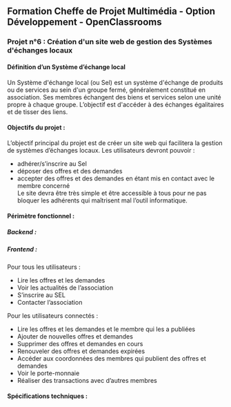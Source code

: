 ## Formation Cheffe de Projet Multimédia - Option Développement - OpenClassrooms
### Projet n°6 : Création d'un site web de gestion des Systèmes d'échanges locaux

#### Définition d’un Système d’échange local  
Un Système d'échange local (ou Sel) est un système d'échange de produits ou de services au sein d'un groupe fermé, généralement constitué en association. Ses membres échangent des biens et services selon une unité propre à chaque groupe. L’objectif est d'accéder à des échanges égalitaires et de tisser des liens. 

#### Objectifs du projet :  
L’objectif principal du projet est de créer un site web qui facilitera la gestion de systèmes d’échanges locaux. Les utilisateurs devront pouvoir :  
* adhérer/s’inscrire au Sel
* déposer des offres et des demandes
* accepter des offres et des demandes en étant mis en contact avec le membre concerné  
Le site devra être très simple et être accessible à tous pour ne pas bloquer les adhérents qui maîtrisent mal l’outil informatique.

#### Périmètre fonctionnel :  
##### Backend :  

##### Frontend :  
Pour tous les utilisateurs :
* Lire les offres et les demandes  
* Voir les actualités de l’association  
* S’inscrire au SEL  
* Contacter l’association  

Pour les utilisateurs connectés :  
* Lire les offres et les demandes et le membre qui les a publiées
* Ajouter de nouvelles offres et demandes
* Supprimer des offres et demandes en cours
* Renouveler des offres et demandes expirées
* Accéder aux coordonnées des membres qui publient des offres et demandes
* Voir le porte-monnaie
* Réaliser des transactions avec d’autres membres


#### Spécifications techniques :

